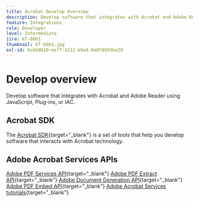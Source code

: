 ```yaml
---
title: Acrobat Develop Overview
description: Develop software that integrates with Acrobat and Adobe Reader using JavaScript, Plug-ins, or IAC
feature: Integrations
role: Developer
level: Intermediate
jira: KT-6861
thumbnail: KT-6861.jpg
exl-id: 6cb60610-ee77-4212-b9a4-8e078593be29
---
```

# Develop overview

Develop software that integrates with Acrobat and Adobe Reader using JavaScript, Plug-ins, or IAC.

## Acrobat SDK

The [Acrobat SDK](https://opensource.adobe.com/dc-acrobat-sdk-docs/acrobatsdk/){target="_blank"} is a set of tools that help you develop software that interacts with Acrobat technology. 

## Adobe Acrobat Services APIs

[Adobe PDF Services API](https://developer.adobe.com/document-services/apis/pdf-services/){target="_blank"}
[Adobe PDF Extract API](https://developer.adobe.com/document-services/apis/pdf-extract/){target="_blank"}
[Adobe Document Generation API](https://developer.adobe.com/document-services/apis/doc-generation/){target="_blank"}
[Adobe PDF Embed API](https://developer.adobe.com/document-services/apis/pdf-embed/){target="_blank"}
[Adobe Acrobat Services tutorials](https://experienceleague.adobe.com/docs/acrobat-services-learn/tutorials/overview.html){target="_blank"}
